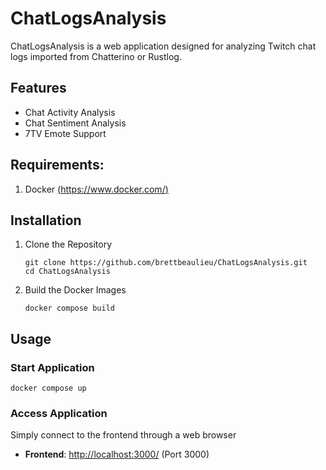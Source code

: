 # ChatLogsAnalysis
ChatLogsAnalysis is a web application designed for analyzing Twitch chat logs imported from Chatterino or Rustlog.

## Features
- Chat Activity Analysis
- Chat Sentiment Analysis
- 7TV Emote Support 
## Requirements:
1. Docker [(https://www.docker.com/)](https://www.docker.com/)
## Installation
1. Clone the Repository
    ````
    git clone https://github.com/brettbeaulieu/ChatLogsAnalysis.git
    cd ChatLogsAnalysis
    ````
2. Build the Docker Images
    ````
    docker compose build
    ````

## Usage
### Start Application
````
docker compose up
````
### Access Application
Simply connect to the frontend through a web browser
- **Frontend**: [http://localhost:3000/](http://localhost:3000/) (Port 3000)